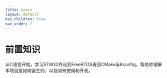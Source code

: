 ```yaml
---
title: Learn
layout: default
has_children: true
nav_order: 7
---
```


# 前置知识

从C语言开始，学习STM32外设到FreeRTOS再到CMake与Kconfig，帮助你理解本项目是如何诞生的，以及如何使用和开发。